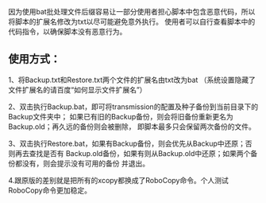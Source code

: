 因为使用bat批处理文件后缀容易让一部分使用者担心脚本中包含恶意代码，所以将脚本的扩展名修改为txt以尽可能避免意外执行。
使用者可以自行查看脚本中的代码指令，以确保脚本没有恶意行为。


## 使用方式：
1、将Backup.txt和Restore.txt两个文件的扩展名由txt改为bat
（系统设置隐藏了文件扩展名的请百度“如何显示文件扩展名”）

2、双击执行Backup.bat，即可将transmission的配置及种子备份到当前目录下的Backup文件夹中；
如果已有旧的Backup备份，则会将旧备份重新更名为Backup.old；再久远的备份则会被删除，
即脚本最多只会保留两次备份的文件。

3、双击执行Restore.bat，如果有Backup备份，则会优先从Backup中还原；否则再去查找是否有
Backup.old备份，如果有则从Backup.old中还原；如果两个备份都没有，则会提示没有可用的备份
并退出。

4.跟原版的差别就是把所有的xcopy都换成了RoboCopy命令。个人测试RoboCopy命令更加稳定。